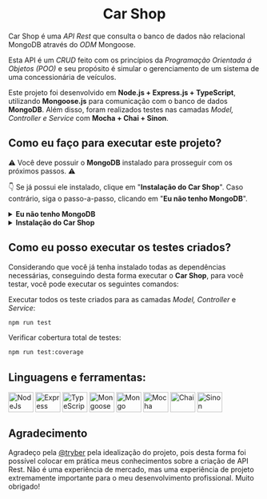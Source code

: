 <h1 align="center">Car Shop</h1>

Car Shop é uma *API Rest* que consulta o banco de dados não relacional MongoDB através do *ODM* Mongoose.

Esta API é um *CRUD* feito com os princípios da *Programação Orientada á Objetos (POO)* e seu propósito é simular o gerenciamento de um sistema de uma concessionária de veículos.

Este projeto foi desenvolvido em **Node.js + Express.js + TypeScript**, utilizando **Mongoose.js** para comunicação com o banco de dados **MongoDB**. Além disso, foram realizados testes nas camadas *Model, Controller e Service* com **Mocha + Chai + Sinon**.

## Como eu faço para executar este projeto?
⚠️ Você deve possuir o **MongoDB** instalado para prosseguir com os próximos passos. ⚠️

👇 Se já possui ele instalado, clique em "**Instalação do Car Shop**". Caso contrário, siga o passo-a-passo, clicando em "**Eu não tenho MongoDB**".

<details>
<summary><b>Eu não tenho MongoDB</b></summary>

Existem muitos tipos de instalações diferentes onde cada uma corresponde á um respectivo sistema operacional.

Clicando no link do com o nome do seu sistema operacional, você será direcionado para um tutorial da própria documentação do MongoDB.

[![Linux](https://img.shields.io/badge/Linux-FCC624?style=for-the-badge&logo=linux&logoColor=black)](https://www.mongodb.com/docs/manual/administration/install-on-linux/) [![macOS](https://img.shields.io/badge/mac%20os-000000?style=for-the-badge&logo=macos&logoColor=F0F0F0)](https://www.mongodb.com/docs/manual/tutorial/install-mongodb-on-os-x/) [![Windows](https://img.shields.io/badge/Windows-0078D6?style=for-the-badge&logo=windows&logoColor=white)](https://www.mongodb.com/docs/manual/tutorial/install-mongodb-on-windows/)

Depois disso, siga com a instalação do **Car Shop**.
</details>

<details>
<summary><b>Instalação do Car Shop</b></summary>

Clone o projeto na sua máquina local:
```bash
git clone git@github.com:Adolligit/car-shop.git
```

Entre na pasta **/car-shop** e instale as dependências:
```bash
cd /car-shop

npm install
```

Inicie a aplicação em modo de desenvolvimento:
```bash
npm run dev
```

</details>

## Como eu posso executar os testes criados?
Considerando que você já tenha instalado todas as dependências necessárias, conseguindo desta forma executar o **Car Shop**, para você testar, você pode executar os seguintes comandos:

Executar todos os teste criados para as camadas *Model, Controller* e *Service*:
```bash
npm run test
```

Verificar cobertura total de testes:
```bash
npm run test:coverage
```
##  Linguagens e ferramentas:
<div>
    <a href="https://nodejs.org/en/"><img align="center" alt="NodeJs" height="40" width="50" src="https://cdn.jsdelivr.net/gh/devicons/devicon/icons/nodejs/nodejs-original.svg"></a>
    <a href="https://expressjs.com/pt-br/"><img align="center" alt="Express" height="40" width="50" src="https://cdn.jsdelivr.net/gh/devicons/devicon/icons/express/express-original.svg"></a>
    <a href="https://www.typescriptlang.org/"><img align="center" alt="TypeScript" height="40" width="50" src="https://cdn.jsdelivr.net/gh/devicons/devicon/icons/typescript/typescript-original.svg"></a>
    <a href="https://mongoosejs.com/"><img align="center" alt="Mongoose" height="40" width="50" src="https://avatars.githubusercontent.com/u/7552965?s=280&v=4"></a>
    <a href="https://www.mongodb.com/"><img align="center" alt="Mongo" height="40" width="50" src="https://cdn.jsdelivr.net/gh/devicons/devicon/icons/mongodb/mongodb-plain-wordmark.svg"></a>
    <a href="https://mochajs.org/"><img align="center" alt="Mocha" height="40" width="50" src="https://cdn.jsdelivr.net/gh/devicons/devicon/icons/mocha/mocha-plain.svg"></a>
    <a href="https://www.chaijs.com/"><img align="center" alt="Chai" height="40" width="50" src="https://cdn.icon-icons.com/icons2/2699/PNG/512/chaijs_logo_icon_168435.png"></a>
    <a href="https://sinonjs.org/"><img align="center" alt="Sinon" height="40" width="50" src="https://avatars.githubusercontent.com/u/6570253?s=280&v=4"></a>
</div>

## Agradecimento
Agradeço pela [@tryber](https://github.com/tryber) pela idealização do projeto, pois desta forma foi possível colocar em prática meus conhecimentos sobre a criação de API Rest. Não é uma experiência de mercado, mas uma experiência de projeto extremamente importante para o meu desenvolvimento profissional. Muito obrigado!


<!-- Ta faltando descrever a instalação do projeto com o Dockerfile / docker-compose.yml -->